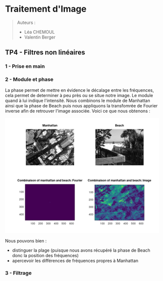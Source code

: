 # Traitement d'Image

> Auteurs :
>
> * Léa CHEMOUL
> * Valentin Berger

## TP4 - Filtres non linéaires


### 1 - Prise en main



### 2 - Module et phase

La phase permet de mettre en évidence le décalage entre les fréquences, cela permet de determiner à peu près ou se situe notre image.
Le module quand à lui indique l'intensité.
Nous combinons le module de Manhattan ainsi que la phase de Beach puis nous appliquons la transfomrée de Fourier inverse afin de retrouver l'image associée. Voici ce que nous obtenons :

![](output/manh_beach_image.png)

Nous pouvons bien :
- distinguer la plage (puisque nous avons récupéré la phase de Beach donc la position des fréquences)
- apercevoir les différences de fréquences propres à Manhattan

### 3 - Filtrage
